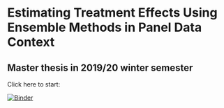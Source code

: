 # Estimating Treatment Effects Using Ensemble Methods in Panel Data Context 

## Master thesis in 2019/20 winter semester

Click here to start:

[![Binder](https://mybinder.org/badge_logo.svg)](https://mybinder.org/v2/gh/lzl257/master_thesis_ensemble/master)
